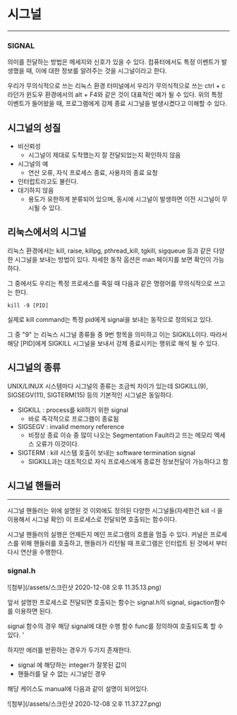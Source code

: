 # 시그널

---

### SIGNAL 

의미를 전달하는 방법은 메세지와 신호가 있을 수 있다. 컴퓨터에서도 특정 이벤트가 발생했을 때, 이에 대한 정보를 알려주는 것을 시그널이라고 한다. 

우리가 무의식적으로 쓰는 리눅스 환경 터미널에서 우리가 무의식적으로 쓰는 ctrl + c라던가  윈도우 환경에서의 alt + F4와 같은 것이 대표적인 예가 될 수 있다. 위의 특정 이벤트가 들어왔을 때, 프로그램에게 강제 종료 시그널을 발생시켰다고 이해할 수 있다. 



## 시그널의 성질

* 비신뢰성 
  * 시그널이 제대로 도착했는지 잘 전달되었는지 확인하지 않음
* 시그널의 예
  * 연산 오류, 자식 프로세스 종료, 사용자의 종료 요청
* 인터럽트라고도 불린다.
* 대기하지 않음
  * 용도가 유한하게 분류되어 있으며, 동시에 시그널이 발생하면 이전 시그널이 무시될 수 있다. 



## 리눅스에서의 시그널 

리눅스 환경에서는 kill, raise, killpg, pthread_kill, tgkill, sigqueue 등과 같은 다양한 시그널을 보내는 방법이 있다. 자세한 동작 옵션은 man 페이지를 보면 확인이 가능하다.

그 중에서도 우리는 특정 프로세스를 죽일 때 다음과 같은 명령어를 무의식적으로 쓰고는 한다.

```
kill -9 [PID]
```

실제로 kill command는 특정 pid에게 signal을 보내는 동작으로 정의되고 있다. 

그 중 "9" 는 리눅스 시그널 종류들 중 9번 항목을 의미하고 이는 SIGKILL이다. 따라서 해당 [PID]에게 SIGKILL 시그널을 보내서 강제 종료시키는 행위로 해석 될 수 있다. 



## 시그널의 종류

UNIX/LINUX 시스템마다 시그널의 종류는 조금씩 차이가 있는데 SIGKILL(9), SIGSEGV(11), SIGTERM(15) 등의 기본적인 시그널은 동일하다. 

* SIGKILL : process를 kill하기 위한 signal
  * 바로 즉각적으로 프로그램이 종료됨
* SIGSEGV : invalid memory reference
  * 비정상 종료 이슈 중 많이 나오는 Segmentation Fault라고 뜨는 메모리 엑세스 오류가 이것이다. 
* SIGTERM : kill 시스템 호출이 보내는 software termination signal
  * SIGKILL과는 대조적으로 자식 프로세스에게 종료전 정보전달이 가능하다고 함



## 시그널 핸들러

---

시그널 핸들러는 위에 설명된 것 이외에도 정의된 다양한 시그널들(자세한건 kill -l 을 이용해서 시그널 확인) 이 프로세스로 전달되면 호출되는 함수이다. 

시그널 핸들러의 실행은 언제든지 메인 프로그램의 흐름을 멈출 수 있다. 커널은 프로세스를 위해 핸들러를 호출하고, 핸들러가 리턴될 때 프로그램은 인터럽트 된 것에서 부터 다시 연산을 수행한다. 



### signal.h

![첨부](/assets/스크린샷 2020-12-08 오후 11.35.13.png)

앞서 설명한 프로세스로 전달되면 호출되는 함수는 signal.h의 signal, sigaction함수를 이용하면 된다. 

signal 함수의 경우 해당 signal에 대한 수행 함수 func를 정의하여 호출되도록 할 수 있다. '

하지만 에러를 반환하는 경우가 두가지 존재한다. 

* signal 에 해당하는 integer가 잘못된 값이
* 핸들러를 달 수 없는 시그널인 경우

해당 케이스도 manual에 다음과 같이 설명이 되어있다. 

![첨부](/assets/스크린샷 2020-12-08 오후 11.37.27.png)
